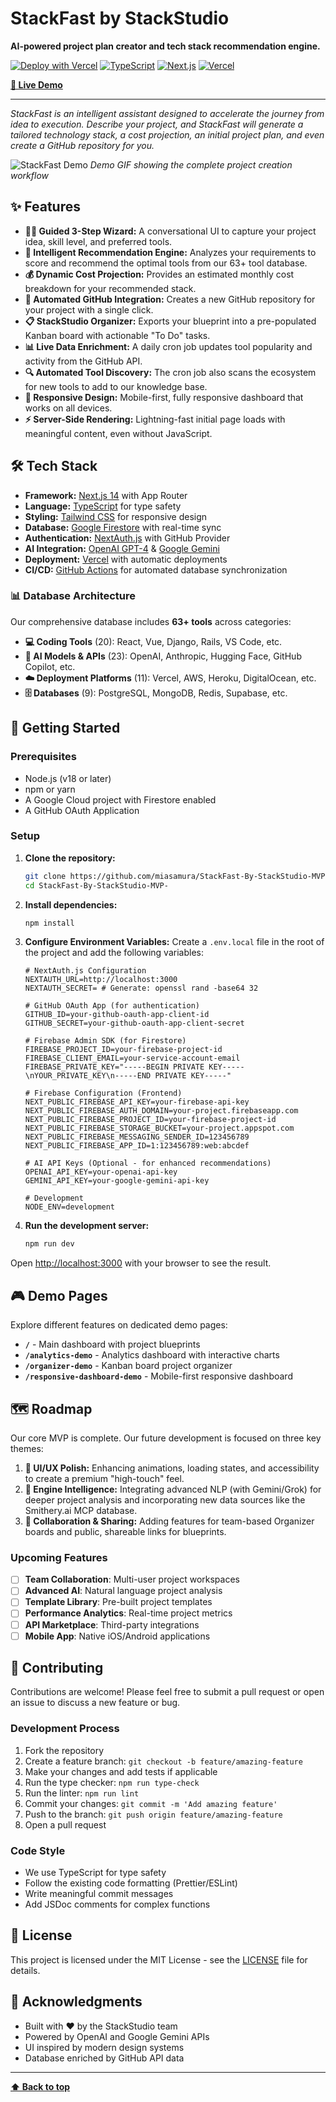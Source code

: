 # StackFast by StackStudio

**AI-powered project plan creator and tech stack recommendation engine.**

[![Deploy with Vercel](https://vercel.com/button)](https://stackfastbystack-studio.vercel.app/)
[![TypeScript](https://img.shields.io/badge/TypeScript-007ACC?style=for-the-badge&logo=typescript&logoColor=white)](https://www.typescriptlang.org/)
[![Next.js](https://img.shields.io/badge/Next.js-000000?style=for-the-badge&logo=nextdotjs&logoColor=white)](https://nextjs.org/)
[![Vercel](https://img.shields.io/badge/Vercel-000000?style=for-the-badge&logo=vercel&logoColor=white)](https://vercel.com/)

**[🚀 Live Demo](https://stackfastbystack-studio.vercel.app/)**

---

*StackFast is an intelligent assistant designed to accelerate the journey from idea to execution. Describe your project, and StackFast will generate a tailored technology stack, a cost projection, an initial project plan, and even create a GitHub repository for you.*

<!-- 
🎬 GIF Creation Guide:
For the demo GIF, I recommend showing:
1. User entering project details in the wizard
2. AI generating recommendations 
3. Cost projection appearing
4. GitHub repo creation
5. Final dashboard view

Tools to create the GIF:
- LICEcap (free, cross-platform): https://www.cockos.com/licecap/
- ScreenToGif (Windows): https://www.screentogif.com/
- Kap (macOS): https://getkap.co/
- Or record with OBS and convert to GIF

Optimal specs: 800-1000px width, <3MB size, 10-15 seconds
Upload to: GitHub releases, Imgur, or your own CDN
-->
![StackFast Demo](https://via.placeholder.com/900x500/6366f1/ffffff?text=🎬+Demo+GIF+Coming+Soon)
*Demo GIF showing the complete project creation workflow*

## ✨ Features

* **🧙‍♂️ Guided 3-Step Wizard:** A conversational UI to capture your project idea, skill level, and preferred tools.
* **🤖 Intelligent Recommendation Engine:** Analyzes your requirements to score and recommend the optimal tools from our 63+ tool database.
* **💰 Dynamic Cost Projection:** Provides an estimated monthly cost breakdown for your recommended stack.
* **🔗 Automated GitHub Integration:** Creates a new GitHub repository for your project with a single click.
* **📋 StackStudio Organizer:** Exports your blueprint into a pre-populated Kanban board with actionable "To Do" tasks.
* **📊 Live Data Enrichment:** A daily cron job updates tool popularity and activity from the GitHub API.
* **🔍 Automated Tool Discovery:** The cron job also scans the ecosystem for new tools to add to our knowledge base.
* **📱 Responsive Design:** Mobile-first, fully responsive dashboard that works on all devices.
* **⚡ Server-Side Rendering:** Lightning-fast initial page loads with meaningful content, even without JavaScript.

## 🛠️ Tech Stack

* **Framework:** [Next.js 14](https://nextjs.org/) with App Router
* **Language:** [TypeScript](https://www.typescriptlang.org/) for type safety
* **Styling:** [Tailwind CSS](https://tailwindcss.com/) for responsive design
* **Database:** [Google Firestore](https://firebase.google.com/docs/firestore) with real-time sync
* **Authentication:** [NextAuth.js](https://next-auth.js.org/) with GitHub Provider
* **AI Integration:** [OpenAI GPT-4](https://openai.com/) & [Google Gemini](https://deepmind.google/technologies/gemini/)
* **Deployment:** [Vercel](https://vercel.com/) with automatic deployments
* **CI/CD:** [GitHub Actions](https://github.com/features/actions) for automated database synchronization

### 📊 Database Architecture

Our comprehensive database includes **63+ tools** across categories:
- **💻 Coding Tools** (20): React, Vue, Django, Rails, VS Code, etc.
- **🤖 AI Models & APIs** (23): OpenAI, Anthropic, Hugging Face, GitHub Copilot, etc.
- **☁️ Deployment Platforms** (11): Vercel, AWS, Heroku, DigitalOcean, etc.
- **🗄️ Databases** (9): PostgreSQL, MongoDB, Redis, Supabase, etc.

## 🚀 Getting Started

### Prerequisites

* Node.js (v18 or later)
* npm or yarn
* A Google Cloud project with Firestore enabled
* A GitHub OAuth Application

### Setup

1.  **Clone the repository:**
    ```bash
    git clone https://github.com/miasamura/StackFast-By-StackStudio-MVP-.git
    cd StackFast-By-StackStudio-MVP-
    ```

2.  **Install dependencies:**
    ```bash
    npm install
    ```

3.  **Configure Environment Variables:**
    Create a `.env.local` file in the root of the project and add the following variables:

    ```env
    # NextAuth.js Configuration
    NEXTAUTH_URL=http://localhost:3000
    NEXTAUTH_SECRET= # Generate: openssl rand -base64 32
    
    # GitHub OAuth App (for authentication)
    GITHUB_ID=your-github-oauth-app-client-id
    GITHUB_SECRET=your-github-oauth-app-client-secret

    # Firebase Admin SDK (for Firestore)
    FIREBASE_PROJECT_ID=your-firebase-project-id
    FIREBASE_CLIENT_EMAIL=your-service-account-email
    FIREBASE_PRIVATE_KEY="-----BEGIN PRIVATE KEY-----\nYOUR_PRIVATE_KEY\n-----END PRIVATE KEY-----"

    # Firebase Configuration (Frontend)
    NEXT_PUBLIC_FIREBASE_API_KEY=your-firebase-api-key
    NEXT_PUBLIC_FIREBASE_AUTH_DOMAIN=your-project.firebaseapp.com
    NEXT_PUBLIC_FIREBASE_PROJECT_ID=your-firebase-project-id
    NEXT_PUBLIC_FIREBASE_STORAGE_BUCKET=your-project.appspot.com
    NEXT_PUBLIC_FIREBASE_MESSAGING_SENDER_ID=123456789
    NEXT_PUBLIC_FIREBASE_APP_ID=1:123456789:web:abcdef

    # AI API Keys (Optional - for enhanced recommendations)
    OPENAI_API_KEY=your-openai-api-key
    GEMINI_API_KEY=your-google-gemini-api-key

    # Development
    NODE_ENV=development
    ```

4.  **Run the development server:**
    ```bash
    npm run dev
    ```

Open [http://localhost:3000](http://localhost:3000) with your browser to see the result.

## 🎮 Demo Pages

Explore different features on dedicated demo pages:

- **`/`** - Main dashboard with project blueprints
- **`/analytics-demo`** - Analytics dashboard with interactive charts
- **`/organizer-demo`** - Kanban board project organizer
- **`/responsive-dashboard-demo`** - Mobile-first responsive dashboard

## 🗺️ Roadmap

Our core MVP is complete. Our future development is focused on three key themes:

1.  **🎨 UI/UX Polish:** Enhancing animations, loading states, and accessibility to create a premium "high-touch" feel.
2.  **🧠 Engine Intelligence:** Integrating advanced NLP (with Gemini/Grok) for deeper project analysis and incorporating new data sources like the Smithery.ai MCP database.
3.  **👥 Collaboration & Sharing:** Adding features for team-based Organizer boards and public, shareable links for blueprints.

### Upcoming Features
- [ ] **Team Collaboration**: Multi-user project workspaces
- [ ] **Advanced AI**: Natural language project analysis
- [ ] **Template Library**: Pre-built project templates
- [ ] **Performance Analytics**: Real-time project metrics
- [ ] **API Marketplace**: Third-party integrations
- [ ] **Mobile App**: Native iOS/Android applications

## 🤝 Contributing

Contributions are welcome! Please feel free to submit a pull request or open an issue to discuss a new feature or bug.

### Development Process

1. Fork the repository
2. Create a feature branch: `git checkout -b feature/amazing-feature`
3. Make your changes and add tests if applicable
4. Run the type checker: `npm run type-check`
5. Run the linter: `npm run lint`
6. Commit your changes: `git commit -m 'Add amazing feature'`
7. Push to the branch: `git push origin feature/amazing-feature`
8. Open a pull request

### Code Style

- We use TypeScript for type safety
- Follow the existing code formatting (Prettier/ESLint)
- Write meaningful commit messages
- Add JSDoc comments for complex functions

## 📄 License

This project is licensed under the MIT License - see the [LICENSE](LICENSE) file for details.

## 🙏 Acknowledgments

- Built with ❤️ by the StackStudio team
- Powered by OpenAI and Google Gemini APIs
- UI inspired by modern design systems
- Database enriched by GitHub API data

---

**[⬆ Back to top](#stackfast-by-stackstudio)**